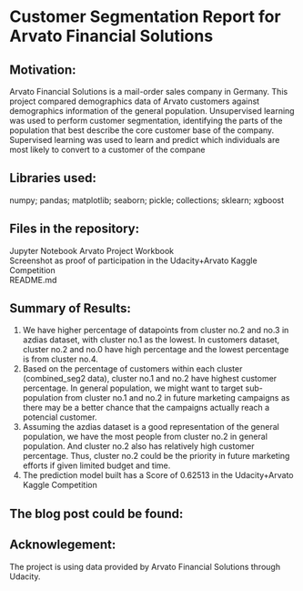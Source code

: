 # Customer Segmentation Report for Arvato Financial Solutions

## Motivation: 
Arvato Financial Solutions is a mail-order sales company in Germany. This project compared demographics data of Arvato customers against demographics information of the general population. Unsupervised learning was used to perform customer segmentation, identifying the parts of the population that best describe the core customer base of the company. Supervised learning was used to learn and predict which individuals are most likely to convert to a customer of the compane


## Libraries used:

numpy; 
pandas; 
matplotlib; 
seaborn; 
pickle; 
collections; 
sklearn; 
xgboost

## Files in the repository:

Jupyter Notebook Arvato Project Workbook                                                                                                                                         
Screenshot as proof of participation in the Udacity+Arvato Kaggle Competition                                                                                                     
README.md

## Summary of Results:
1. We have higher percentage of datapoints from cluster no.2 and no.3 in azdias dataset, with cluster no.1 as the lowest. In customers dataset, cluster no.2 and no.0 have high percentage and the lowest percentage is from cluster no.4.                                                                                                                       
2. Based on the percentage of customers within each cluster (combined_seg2 data), cluster no.1 and no.2 have highest customer percentage. In general population, we might want to target sub-population from cluster no.1 and no.2 in future marketing campaigns as there may be a better chance that the campaigns actually reach a potencial customer.           
3. Assuming the azdias dataset is a good representation of the general population, we have the most people from cluster no.2 in general population. And cluster no.2 also has relatively high customer percentage. Thus, cluster no.2 could be the priority in future marketing efforts if given limited budget and time.                                       
4. The prediction model built has a Score of 0.62513 in the Udacity+Arvato Kaggle Competition

## The blog post could be found: 

## Acknowlegement: 
The project is using data provided by Arvato Financial Solutions through Udacity.
